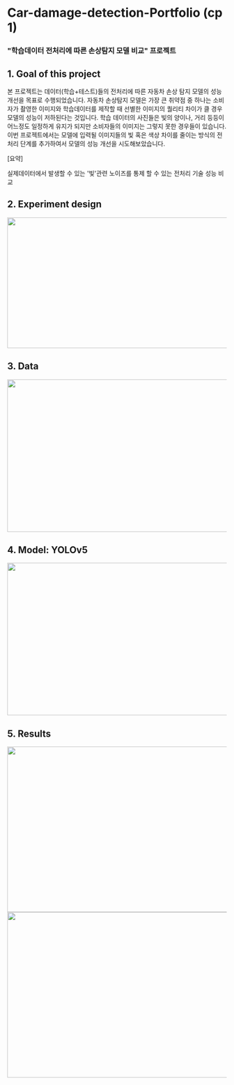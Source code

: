 # Car-damage-detection-Portfolio (cp 1)
### "학습데이터 전처리에 따른 손상탐지 모델 비교" 프로젝트



## 1. Goal of this project

본 프로젝트는 데이터(학습+테스트)들의 전처리에 따른 자동차 손상 탐지 모델의 성능 개선을 목표로 수행되었습니다. 자동차 손상탐지 모델은 가장 큰 취약점 중 하나는  소비자가 촬영한 이미지와 학습데이터를 제작할 때 선별한 이미지의 퀄리티 차이가 클 경우 모델의 성능이 저하된다는 것입니다. 학습 데이터의 사진들은 빛의 양이나, 거리 등등이 어느정도 일정하게 유지가 되지만 소비자들의 이미지는 그렇지 못한 경우들이 있습니다. 이번 프로젝트에서는 모델에 입력될 이미지들의 빛 혹은 색상 차이를 줄이는 방식의 전처리 단계를 추가하여서 모델의 성능 개선을 시도해보았습니다. 

[요약]

실제데이터에서 발생할 수 있는 '빛'관련 노이즈를 통제 할 수 있는 전처리 기술 성능 비교 





## 2. Experiment design
  
<img src="https://user-images.githubusercontent.com/51395479/208250322-86816919-3d1b-4427-af6e-cafee944fed7.png" width=820 height=300/>

 
     
## 3. Data 
<img src="https://user-images.githubusercontent.com/51395479/208250496-acbc6bc4-3494-4fbd-9103-d4089a26ef46.png" width=820 height=350/>

  
## 4. Model: **YOLOv5**


<img src="https://user-images.githubusercontent.com/51395479/208250689-c00e8ddb-d081-4ff2-bdfa-39f9f59ae70b.png" width=820 height=350/>


## 5. Results

<img src="https://user-images.githubusercontent.com/51395479/208250801-d56b96b2-50bf-487c-a214-e3a1c41e6acf.png" width=820 height=380/>

<img src="https://user-images.githubusercontent.com/51395479/208250804-0f3d7ab6-1e64-4217-a4dc-8ad3e83819af.png" width=820 height=380/>


